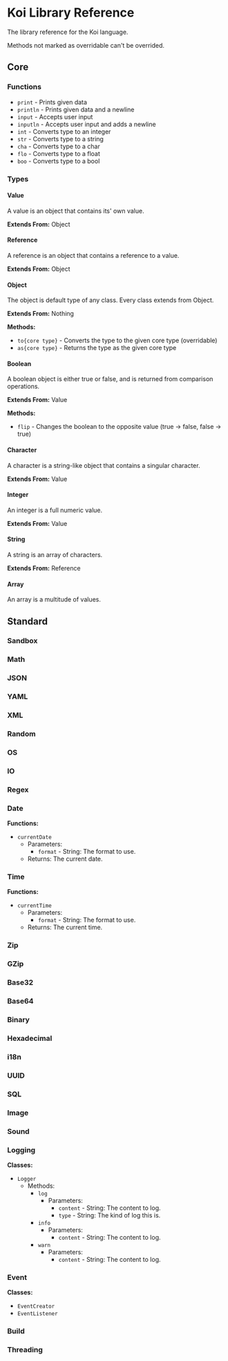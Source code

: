 # Koi Library Reference
The library reference for the Koi language.

Methods not marked as overridable can't be overrided.

## Core
### Functions
- `print` - Prints given data
- `println` - Prints given data and a newline
- `input` - Accepts user input
- `inputln` - Accepts user input and adds a newline
- `int` - Converts type to an integer
- `str` - Converts type to a string
- `cha` - Converts type to a char
- `flo` - Converts type to a float
- `boo` - Converts type to a bool
### Types
#### Value
A value is an object that contains its' own value.

**Extends From:** Object
#### Reference
A reference is an object that contains a reference to a value.

**Extends From:** Object
#### Object
The object is default type of any class. Every class extends from Object.

**Extends From:** Nothing

**Methods:**
- `to{core type}` - Converts the type to the given core type (overridable)
- `as{core type}` - Returns the type as the given core type
#### Boolean
A boolean object is either true or false, and is returned from comparison operations.

**Extends From:** Value

**Methods:**
- `flip` - Changes the boolean to the opposite value (true -> false, false -> true)
#### Character
A character is a string-like object that contains a singular character.

**Extends From:** Value
#### Integer
An integer is a full numeric value.

**Extends From:** Value
#### String
A string is an array of characters.

**Extends From:** Reference
#### Array
An array is a multitude of values.

## Standard
### Sandbox
### Math
### JSON
### YAML
### XML
### Random
### OS
### IO
### Regex
### Date
**Functions:**
- `currentDate`
    - Parameters:
        - `format` - String: The format to use.
    - Returns: The current date.
### Time
**Functions:**
- `currentTime`
    - Parameters:
        - `format` - String: The format to use.
    - Returns: The current time.
### Zip
### GZip
### Base32
### Base64
### Binary
### Hexadecimal
### i18n
### UUID
### SQL
### Image
### Sound
### Logging
**Classes:**
- `Logger`
    - Methods:
        - `log`
            - Parameters:
                - `content` - String: The content to log.
                - `type` - String: The kind of log this is.
        - `info`
            - Parameters:
                - `content` - String: The content to log.
        - `warn`
            - Parameters:
                - `content` - String: The content to log.
### Event
**Classes:**
- `EventCreator`
- `EventListener`
### Build
### Threading